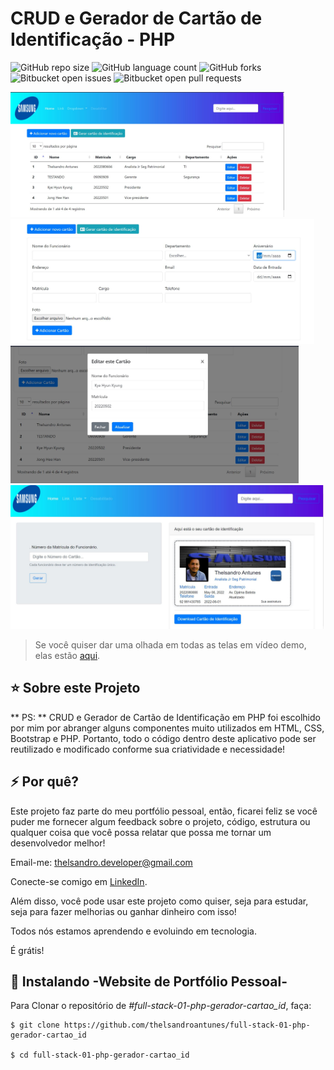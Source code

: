# CRUD e Gerador de Cartão de Identificação - PHP

![GitHub repo size](https://img.shields.io/github/repo-size/iuricode/README-template?style=for-the-badge)
![GitHub language count](https://img.shields.io/github/languages/count/iuricode/README-template?style=for-the-badge)
![GitHub forks](https://img.shields.io/github/forks/iuricode/README-template?style=for-the-badge)
![Bitbucket open issues](https://img.shields.io/bitbucket/issues/iuricode/README-template?style=for-the-badge)
![Bitbucket open pull requests](https://img.shields.io/bitbucket/pr-raw/iuricode/README-template?style=for-the-badge)

<a><img height="200" src="https://github.com/thelsandroantunes/full-stack-01-php-gerador-cartao_id/blob/main/assets/images/screens/01_home.JPG" alt="img-mob-1"></a>
<a><img height="200" src="https://github.com/thelsandroantunes/full-stack-01-php-gerador-cartao_id/blob/main/assets/images/screens/02_add.JPG" alt="img-mob-2"></a>
<a><img height="220" src="https://github.com/thelsandroantunes/full-stack-01-php-gerador-cartao_id/blob/main/assets/images/screens/03_update.JPG" alt="img-mob-3"></a>
<a><img height="230" src="https://github.com/thelsandroantunes/full-stack-01-php-gerador-cartao_id/blob/main/assets/images/screens/04_card.JPG" alt="img-mob-4"></a>


> Se você quiser dar uma olhada em todas as telas em vídeo demo, elas estão [aqui](https://www.youtube.com/watch?v=iZYylpqDbuI).

## ⭐ Sobre este Projeto

** PS: ** CRUD e Gerador de Cartão de Identificação em PHP foi escolhido por mim por abranger alguns componentes muito utilizados em HTML, CSS, Bootstrap e PHP. Portanto, todo o código dentro deste aplicativo pode ser reutilizado e modificado conforme sua criatividade e necessidade!

## ⚡ Por quê?

Este projeto faz parte do meu portfólio pessoal, então, ficarei feliz se você puder me fornecer algum feedback sobre o projeto, código, estrutura ou qualquer coisa que você possa relatar que possa me tornar um desenvolvedor melhor!

Email-me: thelsandro.developer@gmail.com

Conecte-se comigo em [LinkedIn](https://www.linkedin.com/in/thelsandro-developer/).

Além disso, você pode usar este projeto como quiser, seja para estudar, seja para fazer melhorias ou ganhar dinheiro com isso!

Todos nós estamos aprendendo e evoluindo em tecnologia.

É grátis!

## 🚀 Instalando -Website de Portfólio Pessoal-

Para Clonar o repositório de *#full-stack-01-php-gerador-cartao_id*, faça:

```
$ git clone https://github.com/thelsandroantunes/full-stack-01-php-gerador-cartao_id

$ cd full-stack-01-php-gerador-cartao_id
```


